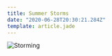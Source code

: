 ```yaml
---
title: Summer Storms
date: "2020-06-28T20:30:21.284Z"
template: article.jade
---
```


![Storming](2020-06-28_18-40-21.gif)

